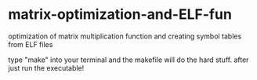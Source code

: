 # matrix-optimization-and-ELF-fun
optimization of matrix multiplication function and creating symbol tables from ELF files

type "make" into your terminal and the makefile will do the hard stuff. after just run the executable!
